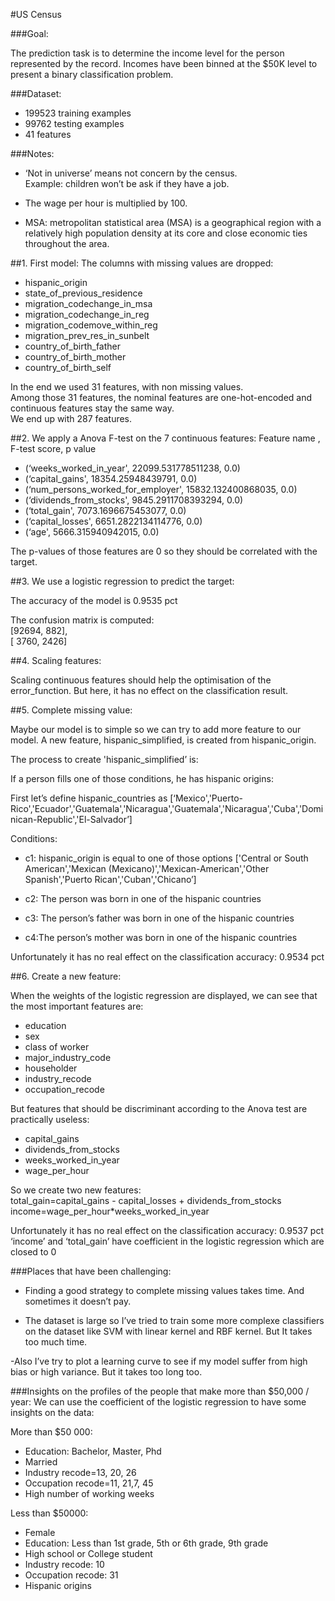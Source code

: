 #US Census

###Goal:

The prediction task is to determine the income level for the person represented by the record.  Incomes have been binned at the $50K level to present a binary classification problem.

###Dataset:

- 199523 training examples<br />
- 99762 testing examples<br />
- 41 features<br />

###Notes:

- ‘Not in universe’ means not concern by the census.<br />
Example: children won’t be ask if they have a job.

- The wage per hour is multiplied by 100.

- MSA: metropolitan statistical area (MSA) is a geographical region with a relatively high population density at its core and close economic ties throughout the area.

##1. First model:
The columns with missing values are dropped:

- hispanic_origin
- state_of_previous_residence
- migration_codechange_in_msa
- migration_codechange_in_reg
- migration_codemove_within_reg
- migration_prev_res_in_sunbelt
- country_of_birth_father
- country_of_birth_mother
- country_of_birth_self

In the end we used 31 features, with non missing values.<br />
Among those 31 features, the nominal features are one-hot-encoded and continuous features stay the same way.<br />
We end up with 287 features.

##2. We apply a Anova F-test on the 7 continuous features:
Feature name , F-test score, p value<br />

- (‘weeks_worked_in_year', 22099.531778511238, 0.0)
- (‘capital_gains', 18354.25948439791, 0.0)
- (‘num_persons_worked_for_employer', 15832.132400868035, 0.0)
- (‘dividends_from_stocks', 9845.2911708393294, 0.0)
- (‘total_gain', 7073.1696675453077, 0.0)
- (‘capital_losses', 6651.2822134114776, 0.0)
- (‘age', 5666.315940942015, 0.0)

The p-values of those features are 0 so they should be correlated with the target.

##3. We use a logistic regression to predict the target:

The accuracy of the model is 0.9535 pct

The confusion matrix is computed:<br />
[92694,   882],<br />
[ 3760,  2426]


##4. Scaling features:

Scaling continuous features should help the optimisation of the error_function.
But here, it has no effect on the classification result.

##5. Complete missing value:

Maybe our model is to simple so we can try to add more feature to our model.
A new feature, hispanic_simplified, is created from hispanic_origin.

The process to create 'hispanic_simplified’ is:<br />

If a person fills one of those conditions, he has hispanic origins:<br />

First let’s define hispanic_countries as [‘Mexico','Puerto-Rico','Ecuador','Guatemala','Nicaragua','Guatemala','Nicaragua','Cuba','Dominican-Republic','El-Salvador’]

Conditions:<br />

* c1: hispanic_origin is equal to one of those options ['Central or South American','Mexican (Mexicano)','Mexican-American','Other Spanish','Puerto Rican','Cuban','Chicano’]

* c2: The person was born in one of the hispanic countries

* c3: The person’s father was born in one of the hispanic countries

* c4:The person’s mother was born in one of the hispanic countries

Unfortunately it has no real effect on the classification accuracy: 0.9534 pct

##6. Create a new feature:

When the weights of the logistic regression are displayed, we can see that the most important features are:
- education
- sex
- class of worker
- major_industry_code
- householder
- industry_recode
- occupation_recode

But features that should be discriminant according to the Anova test are practically useless:
- capital_gains
- dividends_from_stocks
- weeks_worked_in_year
- wage_per_hour

So we create two new features:<br />
total_gain=capital_gains - capital_losses + dividends_from_stocks<br />
income=wage_per_hour*weeks_worked_in_year

Unfortunately it has no real effect on the classification accuracy: 0.9537 pct<br />
‘income’ and ‘total_gain’ have coefficient in the logistic regression which are closed to 0

###Places that have been challenging:

- Finding a good strategy to complete missing values takes time. And sometimes it doesn’t pay.

- The dataset is large so I’ve tried to train some more complexe classifiers on the dataset like SVM with linear kernel and RBF kernel. But It takes too much time.

-Also I’ve try to plot a learning curve to see if my model suffer from high bias or high variance. But it takes too long too.

###Insights on the profiles of the people that make more than $50,000 / year:
We can use the coefficient of the logistic regression to have some insights on the data:

More than $50 000:
- Education: Bachelor, Master, Phd
- Married
- Industry recode=13, 20, 26
- Occupation recode=11, 21,7, 45
- High number of working weeks

Less than $50000:
- Female
- Education: Less than 1st grade, 5th or 6th grade, 9th grade
- High school or College student
- Industry recode: 10
- Occupation recode: 31
- Hispanic origins


